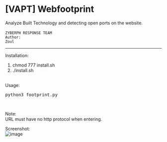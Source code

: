 # [VAPT] Webfootprint
Analyze Built Technology and detecting open ports on the website.<br><br>
<code>ZYBERPH RESPONSE TEAM</code><br>
<code>Author: Zoul</code>
<hr>


Installation:
<br>
1. chmod 777 install.sh
2. ./install.sh

<br>
Usage:
<br>
<pre>python3 footprint.py</pre>
<br>

Note:
<br>
URL must have no http protocol when entering.
<br>

Screenshot:
<br>
![image](https://user-images.githubusercontent.com/132979362/237008920-4ff162b7-e98b-44c3-8f1c-c02234a295c8.png)
